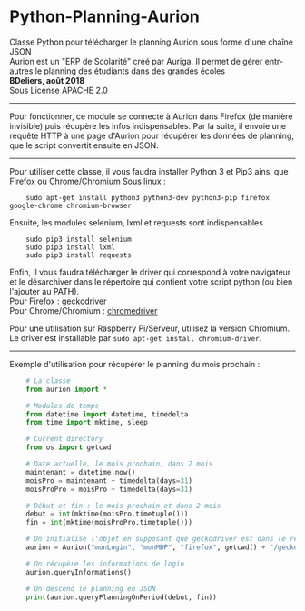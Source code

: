 # Python-Planning-Aurion

Classe Python pour télécharger le planning Aurion sous forme d'une chaîne JSON  
Aurion est un "ERP de Scolarité" créé par Auriga. Il permet de gérer entr-autres le planning des étudiants dans des grandes écoles  
**BDeliers, août 2018**  
Sous License APACHE 2.0  

---

Pour fonctionner, ce module se connecte à Aurion dans Firefox (de manière invisible) puis récupère les infos indispensables.
Par la suite, il envoie une requête HTTP à une page d'Aurion pour récupérer les données de planning, que le script convertit ensuite
en JSON.

---

Pour utiliser cette classe, il vous faudra installer Python 3 et Pip3 ainsi que Firefox ou Chrome/Chromium
Sous linux :

```shell
    sudo apt-get install python3 python3-dev python3-pip firefox google-chrome chromium-browser
```

Ensuite, les modules selenium, lxml et requests sont indispensables

```shell
    sudo pip3 install selenium
    sudo pip3 install lxml
    sudo pip3 install requests
```

Enfin, il vous faudra télécharger le driver qui correspond à votre navigateur et le désarchiver dans le répertoire qui contient votre script python (ou bien l'ajouter au PATH).  
Pour Firefox : [geckodriver](https://github.com/mozilla/geckodriver/releases)  
Pour Chrome/Chromium : [chromedriver]("http://chromedriver.chromium.org/")  

Pour une utilisation sur Raspberry Pi/Serveur, utilisez la version Chromium. Le driver est installable par ```sudo apt-get install chromium-driver```.

---

Exemple d'utilisation pour récupérer le planning du mois prochain :

```python
    # La classe
    from aurion import *

    # Modules de temps
    from datetime import datetime, timedelta
    from time import mktime, sleep

    # Current directory
    from os import getcwd

    # Date actuelle, le mois prochain, dans 2 mois
    maintenant = datetime.now()
    moisPro = maintenant + timedelta(days=31)
    moisProPro = moisPro + timedelta(days=31)

    # Début et fin : le mois prochain et dans 2 mois
    debut = int(mktime(moisPro.timetuple()))
    fin = int(mktime(moisProPro.timetuple()))

    # On initialise l'objet en supposant que geckodriver est dans le répertoire courant
    aurion = Aurion("monLogin", "monMDP", "firefox", getcwd() + "/geckodriver")

    # On récupère les informations de login
    aurion.queryInformations()

    # On descend le planning en JSON
    print(aurion.queryPlanningOnPeriod(debut, fin))
```
